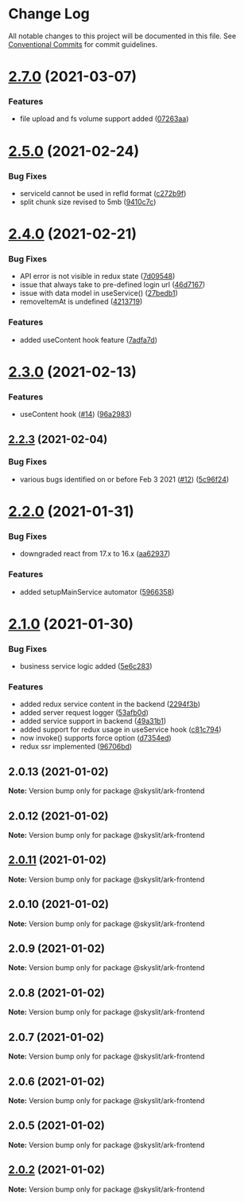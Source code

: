 # Change Log

All notable changes to this project will be documented in this file.
See [Conventional Commits](https://conventionalcommits.org) for commit guidelines.

# [2.7.0](https://github.com/skyslit/ark/compare/v2.6.0...v2.7.0) (2021-03-07)


### Features

* file upload and fs volume support added ([07263aa](https://github.com/skyslit/ark/commit/07263aaa5a7004d5ed8f093ffd252cad69c8f793))





# [2.5.0](https://github.com/skyslit/ark/compare/v2.4.0...v2.5.0) (2021-02-24)


### Bug Fixes

* serviceId cannot be used in refId format ([c272b9f](https://github.com/skyslit/ark/commit/c272b9f03dd109920f17d3b8f70c266125f38f83))
* split chunk size revised to 5mb ([9410c7c](https://github.com/skyslit/ark/commit/9410c7c8a81522471f507c89d3770c442ac3100f))





# [2.4.0](https://github.com/skyslit/ark/compare/v2.3.0...v2.4.0) (2021-02-21)


### Bug Fixes

* API error is not visible in redux state ([7d09548](https://github.com/skyslit/ark/commit/7d0954823ec296825656fcc47c4e48dfe9127d7f))
* issue that always take to pre-defined login url ([46d7167](https://github.com/skyslit/ark/commit/46d7167e5cc0bc64256667e6283641ad502b8473))
* issue with data model in  useService() ([27bedb1](https://github.com/skyslit/ark/commit/27bedb1de8c7ae762a87080415ade44e99853e68))
* removeItemAt is undefined ([4213719](https://github.com/skyslit/ark/commit/421371976b5ac8ec2721e34bf157bee18fe9a1f2))


### Features

* added useContent hook feature ([7adfa7d](https://github.com/skyslit/ark/commit/7adfa7ded6f0bb21b8c2f07d530b85d4ce84a767))





# [2.3.0](https://github.com/skyslit/ark/compare/v2.2.4...v2.3.0) (2021-02-13)

### Features

- useContent hook ([#14](https://github.com/skyslit/ark/issues/14)) ([96a2983](https://github.com/skyslit/ark/commit/96a29835e165074c28fae93f36f1b9d802626e5d))

## [2.2.3](https://github.com/skyslit/ark/compare/v2.2.2...v2.2.3) (2021-02-04)

### Bug Fixes

- various bugs identified on or before Feb 3 2021 ([#12](https://github.com/skyslit/ark/issues/12)) ([5c96f24](https://github.com/skyslit/ark/commit/5c96f24609ef1e04aad212e2e47f3b110ed0b8a4))

# [2.2.0](https://github.com/skyslit/ark/compare/v2.1.0...v2.2.0) (2021-01-31)

### Bug Fixes

- downgraded react from 17.x to 16.x ([aa62937](https://github.com/skyslit/ark/commit/aa629374373280f7f8b4787aabc5e2f535889bce))

### Features

- added setupMainService automator ([5966358](https://github.com/skyslit/ark/commit/5966358a694def2d57bb14f5623c6c14c78f3d6a))

# [2.1.0](https://github.com/skyslit/ark/compare/v2.0.13...v2.1.0) (2021-01-30)

### Bug Fixes

- business service logic added ([5e6c283](https://github.com/skyslit/ark/commit/5e6c2837ffb7748af63a6bfdccb4617214426d71))

### Features

- added redux service content in the backend ([2294f3b](https://github.com/skyslit/ark/commit/2294f3bd8c10a5a63aceedd304bf2ba203c6bc9e))
- added server request logger ([53afb0d](https://github.com/skyslit/ark/commit/53afb0db0a82be6bd50bee878936ccd906178937))
- added service support in backend ([49a31b1](https://github.com/skyslit/ark/commit/49a31b1df77716f3e88e7d6da35c101e269f0653))
- added support for redux usage in useService hook ([c81c794](https://github.com/skyslit/ark/commit/c81c794c4bf6a86808ec130087a09d0a39e5d5e7))
- now invoke() supports force option ([d7354ed](https://github.com/skyslit/ark/commit/d7354ed75fb010e05b6dc61957bd61d96ad86535))
- redux ssr implemented ([96706bd](https://github.com/skyslit/ark/commit/96706bde71e8ea4f7e6aca797897875766cbfccc))

## 2.0.13 (2021-01-02)

**Note:** Version bump only for package @skyslit/ark-frontend

## 2.0.12 (2021-01-02)

**Note:** Version bump only for package @skyslit/ark-frontend

## [2.0.11](https://github.com/skyslit/ark/compare/v2.0.10...v2.0.11) (2021-01-02)

**Note:** Version bump only for package @skyslit/ark-frontend

## 2.0.10 (2021-01-02)

**Note:** Version bump only for package @skyslit/ark-frontend

## 2.0.9 (2021-01-02)

**Note:** Version bump only for package @skyslit/ark-frontend

## 2.0.8 (2021-01-02)

**Note:** Version bump only for package @skyslit/ark-frontend

## 2.0.7 (2021-01-02)

**Note:** Version bump only for package @skyslit/ark-frontend

## 2.0.6 (2021-01-02)

**Note:** Version bump only for package @skyslit/ark-frontend

## 2.0.5 (2021-01-02)

**Note:** Version bump only for package @skyslit/ark-frontend

## [2.0.2](https://github.com/skyslit/ark-core/compare/v2.0.1...v2.0.2) (2021-01-02)

**Note:** Version bump only for package @skyslit/ark-frontend
